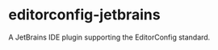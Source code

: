 editorconfig-jetbrains
======================

A JetBrains IDE plugin supporting the EditorConfig standard.

